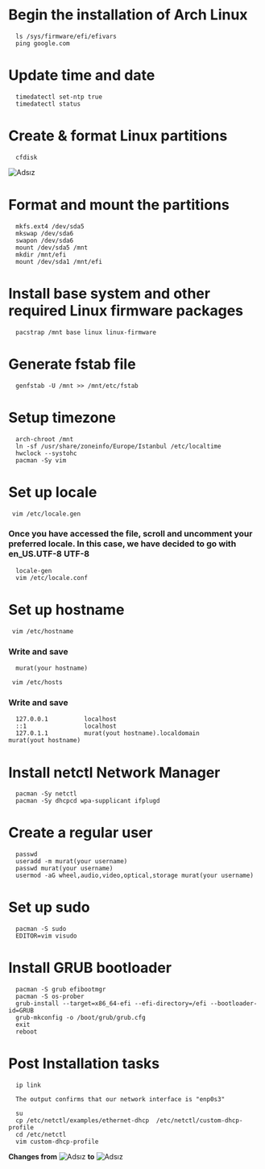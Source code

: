 # Begin the installation of Arch Linux
```
  ls /sys/firmware/efi/efivars
  ping google.com
```
# Update time and date
```
  timedatectl set-ntp true
  timedatectl status
```
# Create & format Linux partitions
```
  cfdisk
```
![Adsız](https://user-images.githubusercontent.com/51914434/135347668-ee7b3552-6d72-4072-85cf-029ce7239b05.png)

# Format and mount the partitions
```
  mkfs.ext4 /dev/sda5
  mkswap /dev/sda6
  swapon /dev/sda6
  mount /dev/sda5 /mnt
  mkdir /mnt/efi
  mount /dev/sda1 /mnt/efi
```
# Install base system and other required Linux firmware packages
```
  pacstrap /mnt base linux linux-firmware
```
# Generate fstab file
```
  genfstab -U /mnt >> /mnt/etc/fstab
```
# Setup timezone
```
  arch-chroot /mnt
  ln -sf /usr/share/zoneinfo/Europe/Istanbul /etc/localtime
  hwclock --systohc
  pacman -Sy vim
```
# Set up locale
```
 vim /etc/locale.gen
```
### Once you have accessed the file, scroll and uncomment your preferred locale. In this case, we have decided to go with en_US.UTF-8 UTF-8
```
  locale-gen
  vim /etc/locale.conf
```
# Set up hostname
```
 vim /etc/hostname
```
### Write and save
```
  murat(your hostname)
```
```
 vim /etc/hosts
```
### Write and save
```
  127.0.0.1          localhost
  ::1                localhost 
  127.0.1.1          murat(yout hostname).localdomain         murat(yout hostname)
```
# Install netctl Network Manager
```
  pacman -Sy netctl
  pacman -Sy dhcpcd wpa-supplicant ifplugd
```
# Create a regular user
```
  passwd
  useradd -m murat(your username)
  passwd murat(your username)
  usermod -aG wheel,audio,video,optical,storage murat(your username)
```
# Set up sudo
```
  pacman -S sudo
  EDITOR=vim visudo
```
# Install GRUB bootloader
```
  pacman -S grub efibootmgr
  pacman -S os-prober
  grub-install --target=x86_64-efi --efi-directory=/efi --bootloader-id=GRUB
  grub-mkconfig -o /boot/grub/grub.cfg
  exit
  reboot
```
# Post Installation tasks
```
  ip link
```
```
  The output confirms that our network interface is "enp0s3"
```
```
  su
  cp /etc/netctl/examples/ethernet-dhcp  /etc/netctl/custom-dhcp-profile
  cd /etc/netctl
  vim custom-dhcp-profile
```
**Changes from**
![Adsız](https://user-images.githubusercontent.com/51914434/135350696-a2e57d3b-86aa-4f5b-8699-0a10654ca67f.png)
**to**
![Adsız](https://user-images.githubusercontent.com/51914434/135351022-2647f9c6-dc96-418c-8506-3869e0ad0700.png)

